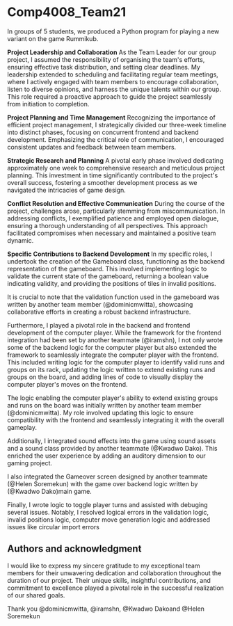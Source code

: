 # Comp4008_Team21
In groups of 5 students, we produced a Python program for playing a new variant on the game Rummikub.

**Project Leadership and Collaboration**
As the Team Leader for our group project, I assumed the responsibility of organising the team's efforts, ensuring effective task distribution, and setting clear deadlines. My leadership extended to scheduling and facilitating regular team meetings, where I actively engaged with team members to encourage collaboration, listen to diverse opinions, and harness the unique talents within our group. This role required a proactive approach to guide the project seamlessly from initiation to completion.

**Project Planning and Time Management**
Recognizing the importance of efficient project management, I strategically divided our three-week timeline into distinct phases, focusing on concurrent frontend and backend development. Emphasizing the critical role of communication, I encouraged consistent updates and feedback between team members.

**Strategic Research and Planning**
A pivotal early phase involved dedicating approximately one week to comprehensive research and meticulous project planning. This investment in time significantly contributed to the project's overall success, fostering a smoother development process as we navigated the intricacies of game design.

**Conflict Resolution and Effective Communication**
During the course of the project, challenges arose, particularly stemming from miscommunication. In addressing conflicts, I exemplified patience and employed open dialogue, ensuring a thorough understanding of all perspectives. This approach facilitated compromises when necessary and maintained a positive team dynamic.

**Specific Contributions to Backend Development**
In my specific roles, I undertook the creation of the Gameboard class, functioning as the backend representation of the gameboard. This involved implementing logic to validate the current state of the gameboard, returning a boolean value indicating validity, and providing the positions of tiles in invalid positions.

It is crucial to note that the validation function used in the gameboard was written by another team member (@dominicmwitta), showcasing collaborative efforts in creating a robust backend infrastructure.

Furthermore, I played a pivotal role in the backend and frontend development of the computer player. While the framework for the frontend integration had been set by another teammate (@iramshn), I not only wrote some of the backend logic for the computer player but also extended the framework to seamlessly integrate the computer player with the frontend. This included writing logic for the computer player to identify valid runs and groups on its rack, updating the logic written to extend existing runs and groups on the board, and adding lines of code to visually display the computer player's moves on the frontend.

The logic enabling the computer player's ability to extend existing groups and runs on the board was initially written by another team member (@dominicmwitta). My role involved updating this logic to ensure compatibility with the frontend and seamlessly integrating it with the overall gameplay.

Additionally, I integrated sound effects into the game using sound assets and a sound class provided by another teammate (@Kwadwo Dako). This enriched the user experience by adding an auditory dimension to our gaming project.

I also integrated the Gameover screen designed by another teammate (@Helen Soremekun) with the game over backend logic written by (@Kwadwo Dako)main game.

Finally, I wrote logic to toggle player turns and assisted with debuging several issues. Notably, I resolved logical errors in the validation logic, invalid positions logic, computer move generation logic and addressed issues like circular import errors


## Authors and acknowledgment
I would like to express my sincere gratitude to my exceptional team members for their unwavering dedication and collaboration throughout the duration of our project. Their unique skills, insightful contributions, and commitment to excellence played a pivotal role in the successful realization of our shared goals. 

Thank you @dominicmwitta, @iramshn, @Kwadwo Dakoand @Helen Soremekun
